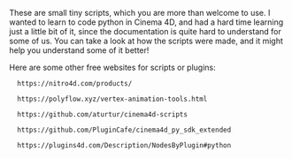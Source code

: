 These are small tiny scripts, which you are more than welcome to use.
I wanted to learn to code python in Cinema 4D, and had a hard time learning just a little bit of it, since the documentation is quite hard to understand for some of us.
You can take a look at how the scripts were made, and it might help you understand some of it better!



Here are some other free websites for scripts or plugins:

      https://nitro4d.com/products/ 

      https://polyflow.xyz/vertex-animation-tools.html

      https://github.com/aturtur/cinema4d-scripts

      https://github.com/PluginCafe/cinema4d_py_sdk_extended

      https://plugins4d.com/Description/NodesByPlugin#python
